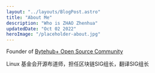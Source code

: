 ```yaml
---
layout: "../layouts/BlogPost.astro"
title: "About Me"
description: "Who is ZHAO Zhenhua"
updatedDate: "Oct 02 2022"
heroImage: "/placeholder-about.jpg"
---
```


Founder of [Bytehub+ Open Source Community](github.com/bytehubplus)

Linux 基金会开源布道师，担任区块链SIG组长，翻译SIG组长
